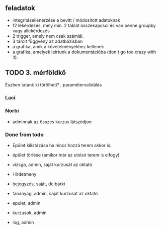 ## feladatok

- integritásellenérzése a bevitt / módosított adatoknak
- 12 lekérdezés, mely min. 2 táblát összekapcsol és van benne groupby vagy allekérdezés
- 2 trigger, amely nem csak számlál.
- 3 tárolt függvény az adatbázisban
- a grafika, amik a követelményekhez kellenek
- a grafika, amelyek leírtunk a dokumentációba (don't go too crazy with it).

## TODO 3. mérföldkő

Észben tatani:
ki törölheti? , paramétervalidálás

### Laci

### Norbi

- adminnak az összes kurzus látszódjon

### Done from todo

- Épület kilistázása ha nincs hozzá terem akkor is.
- épület törlése (amikor már az utolsó terem is elfogy)
- vizsga, admin, saját kurzusát az oktató
- Hirdetmeny
- bejegyzés, saját, de bárki

- tananyag, admin, saját kurzusát az oktató
- epulet, admin
- kurzusok, admin
- log, admin
